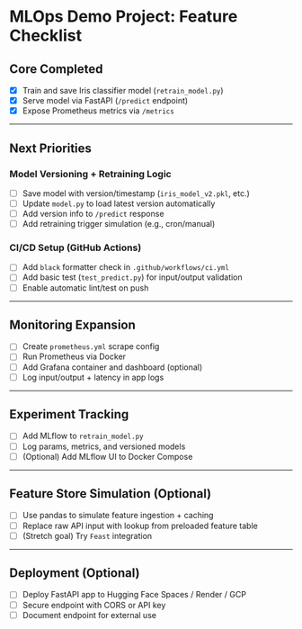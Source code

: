 # MLOps Demo Project: Feature Checklist

## Core Completed
- [x] Train and save Iris classifier model (`retrain_model.py`)
- [x] Serve model via FastAPI (`/predict` endpoint)
- [x] Expose Prometheus metrics via `/metrics`

---

## Next Priorities

### Model Versioning + Retraining Logic
- [ ] Save model with version/timestamp (`iris_model_v2.pkl`, etc.)
- [ ] Update `model.py` to load latest version automatically
- [ ] Add version info to `/predict` response
- [ ] Add retraining trigger simulation (e.g., cron/manual)

### CI/CD Setup (GitHub Actions)
- [ ] Add `black` formatter check in `.github/workflows/ci.yml`
- [ ] Add basic test (`test_predict.py`) for input/output validation
- [ ] Enable automatic lint/test on push

---

## Monitoring Expansion
- [ ] Create `prometheus.yml` scrape config
- [ ] Run Prometheus via Docker
- [ ] Add Grafana container and dashboard (optional)
- [ ] Log input/output + latency in app logs

---

## Experiment Tracking
- [ ] Add MLflow to `retrain_model.py`
- [ ] Log params, metrics, and versioned models
- [ ] (Optional) Add MLflow UI to Docker Compose

---

## Feature Store Simulation (Optional)
- [ ] Use pandas to simulate feature ingestion + caching
- [ ] Replace raw API input with lookup from preloaded feature table
- [ ] (Stretch goal) Try `Feast` integration

---

## Deployment (Optional)
- [ ] Deploy FastAPI app to Hugging Face Spaces / Render / GCP
- [ ] Secure endpoint with CORS or API key
- [ ] Document endpoint for external use
